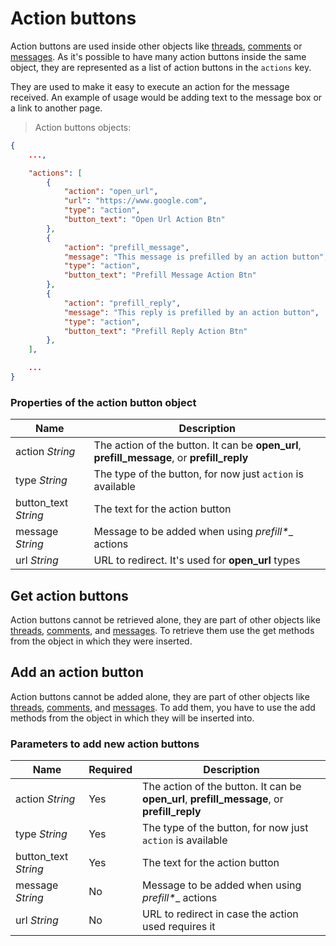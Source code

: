 # Action buttons

Action buttons are used inside other objects
like [threads](#threads), [comments](#comments)
or [messages](#conversation-messages). As it's possible to have many
action buttons inside the same object, they are represented as a list
of action buttons in the `actions` key.

They are used to make it easy to execute an action for the message
received. An example of usage would be adding text to the message box or a
link to another page.

> Action buttons objects:

```json
{
    ...,

    "actions": [
        {
            "action": "open_url",
            "url": "https://www.google.com",
            "type": "action",
            "button_text": "Open Url Action Btn"
        },
        {
            "action": "prefill_message",
            "message": "This message is prefilled by an action button",
            "type": "action",
            "button_text": "Prefill Message Action Btn"
        },
        {
            "action": "prefill_reply",
            "message": "This reply is prefilled by an action button",
            "type": "action",
            "button_text": "Prefill Reply Action Btn"
        },
    ],

    ...
}
```

### Properties of the action button object

| Name | Description |
| ---- | --- |
| action *String* | The action of the button. It can be **open_url**, **prefill_message**, or **prefill_reply** |
| type *String* | The type of the button, for now just `action` is available |
| button_text *String* | The text for the action button |
| message *String* | Message to be added when using __prefill_*__  actions |
| url *String* | URL to redirect. It's used for **open_url** types |


## Get action buttons

Action buttons cannot be retrieved alone, they are part of other
objects like [threads](#threads), [comments](#comments),
and [messages](#messages). To retrieve them use the get methods from
the object in which they were inserted.


## Add an action button

Action buttons cannot be added alone, they are part of other objects
like [threads](#threads), [comments](#comments),
and [messages](#messages). To add them, you have to use the add
methods from the object in which they will be inserted into.

### Parameters to add new action buttons

| Name | Required | Description |
| ---- | --- | --- |
| action *String* | Yes | The action of the button. It can be **open_url**, **prefill_message**, or **prefill_reply** |
| type *String* | Yes | The type of the button, for now just `action` is available |
| button_text *String* | Yes | The text for the action button |
| message *String* | No | Message to be added when using __prefill_*__  actions |
| url *String* | No | URL to redirect in case the action used requires it |
